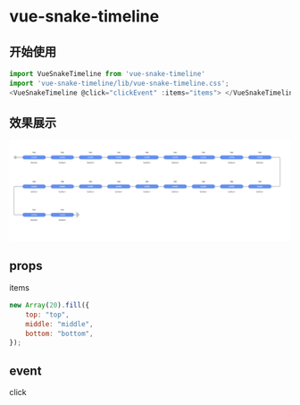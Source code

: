 # vue-snake-timeline

## 开始使用
``` javascript
import VueSnakeTimeline from 'vue-snake-timeline'
import 'vue-snake-timeline/lib/vue-snake-timeline.css';
<VueSnakeTimeline @click="clickEvent" :items="items"> </VueSnakeTimeline>
```

## 效果展示

![](./assets/demo.png)

## props

items

``` javascript
new Array(20).fill({
    top: "top",
    middle: "middle",
    bottom: "bottom",
});
```

## event

click
